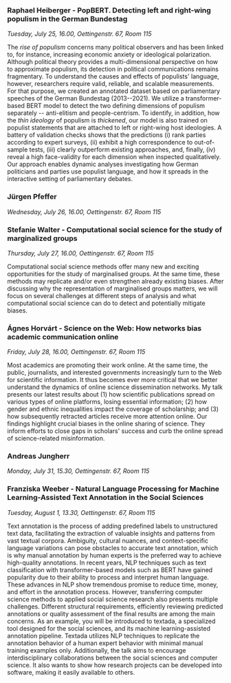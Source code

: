

### Raphael Heiberger - PopBERT. Detecting left and right-wing populism in the German Bundestag

*Tuesday, July 25, 16.00, Oettingenstr. 67, Room 115*

The *rise of populism* concerns many political observers and has been linked to, for instance, increasing economic anxiety or ideological polarization.
Although political theory provides a multi-dimensional perspective on how to approximate populism, its detection in political communications remains fragmentary.
To understand the causes and effects of populists' language, however, researchers require valid, reliable, and scalable measurements.
For that purpose, we created an annotated dataset based on parliamentary speeches of the German Bundestag (2013--2021).
We utilize a transformer-based BERT model to detect the two defining dimensions of populism separately -- anti-elitism and people-centrism.
To identify, in addition, how the *thin ideology* of populism is *thickened*, our model is also trained on populist statements that are attached to left or right-wing host ideologies.
A battery of validation checks shows that the predictions (i) rank parties according to expert surveys, (ii) exhibit a high correspondence to out-of-sample tests, (iii) clearly outperform existing approaches, and, finally, (iv) reveal a high face-validity for each dimension when inspected qualitatively.
Our approach enables dynamic analyses investigating how German politicians and parties use populist language, and how it spreads in the interactive setting of parliamentary debates.

### Jürgen Pfeffer

*Wednesday, July 26, 16.00, Oettingenstr. 67, Room 115*


### Stefanie Walter - Computational social science for the study of marginalized groups

*Thursday, July 27, 16.00, Oettingenstr. 67, Room 115*

Computational social science methods offer many new and exciting opportunities for the study of marginalised groups. At the same time, these methods may replicate and/or even strengthen already existing biases. After discussing why the representation of marginalised groups matters, we will focus on several challenges at different steps of analysis and what computational social science can do to detect and potentially mitigate biases. 

### Ágnes Horvárt - Science on the Web: How networks bias academic communication online

*Friday, July 28, 16.00, Oettingenstr. 67, Room 115*

Most academics are promoting their work online. At the same time, the public, journalists, and interested governments increasingly turn to the Web for scientific information. It thus becomes ever more critical that we better understand the dynamics of online science dissemination networks. My talk presents our latest results about (1) how scientific publications spread on various types of online platforms, losing essential information; (2) how gender and ethnic inequalities impact the coverage of scholarship; and (3) how subsequently retracted articles receive more attention online. Our findings highlight crucial biases in the online sharing of science. They inform efforts to close gaps in scholars' success and curb the online spread of science-related misinformation.

### Andreas Jungherr

*Monday, July 31, 15.30, Oettingenstr. 67, Room 115*

### Franziska Weeber - Natural Language Processing for Machine Learning-Assisted Text Annotation in the Social Sciences

*Tuesday, August 1, 13.30, Oettingenstr. 67, Room 115*

Text annotation is the process of adding predefined labels to unstructured text data, facilitating the extraction of valuable insights and patterns from vast textual corpora. Ambiguity, cultural nuances, and context-specific language variations can pose obstacles to accurate text annotation, which is why manual annotation by human experts is the preferred way to achieve high-quality annotations. In recent years, NLP techniques such as text classification with transformer-based models such as BERT have gained popularity due to their ability to process and interpret human language. These advances in NLP show tremendous promise to reduce time, money, and effort in the annotation process. However, transferring computer science methods to applied social science research also presents multiple challenges. Different structural requirements, efficiently reviewing predicted annotations or quality assessment of the final results are among the main concerns. As an example, you will be introduced to textada, a specialized tool designed for the social sciences, and its machine learning-assisted annotation pipeline. Textada utilizes NLP techniques to replicate the annotation behavior of a human expert behavior with minimal manual training examples only.
Additionally, the talk aims to encourage interdisciplinary collaborations between the social sciences and computer science. It also wants to show how research projects can be developed into software, making it easily available to others.



